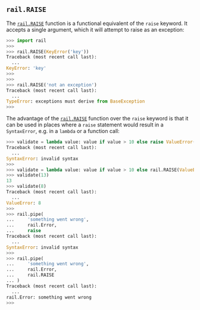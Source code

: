 ## `rail.RAISE`

The [`rail.RAISE`](#railraise) function is a functional equivalent of the `raise` keyword. It accepts a single argument, which it will attempt to raise as an exception:

```python
>>> import rail
>>>
>>> rail.RAISE(KeyError('key'))
Traceback (most recent call last):
  ...
KeyError: 'key'
>>>
>>>
>>> rail.RAISE('not an exception')
Traceback (most recent call last):
  ...
TypeError: exceptions must derive from BaseException
>>>
```

The advantage of the [`rail.RAISE`](#railraise) function over the `raise` keyword is that it can be used in places where a `raise` statement would result in a `SyntaxError`, e.g. in a `lambda` or a function call:

```python
>>> validate = lambda value: value if value > 10 else raise ValueError(value)
Traceback (most recent call last):
  ...
SyntaxError: invalid syntax
>>>
>>> validate = lambda value: value if value > 10 else rail.RAISE(ValueError(value))
>>> validate(13)
13
>>> validate(8)
Traceback (most recent call last):
  ...
ValueError: 8
>>>
>>> rail.pipe(
...     'something went wrong',
...     rail.Error,
...     raise
Traceback (most recent call last):
  ...
SyntaxError: invalid syntax
>>>
>>> rail.pipe(
...     'something went wrong',
...     rail.Error,
...     rail.RAISE
... )
Traceback (most recent call last):
  ...
rail.Error: something went wrong
>>>
```
